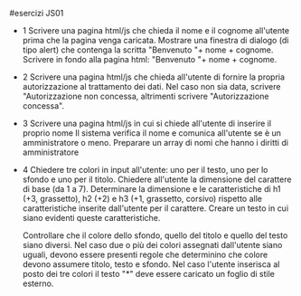 #esercizi JS01    


* 1
   Scrivere una pagina html/js che chieda il nome e il cognome all'utente prima che la pagina venga caricata.
    Mostrare una finestra di dialogo (di tipo alert) che contenga la scritta "Benvenuto "+ nome + cognome.
    Scrivere in fondo alla pagina html: "Benvenuto "+ nome + cognome.

	

* 2
   Scrivere una pagina html/js che chieda all'utente di fornire la propria autorizzazione al trattamento dei dati.
    Nel caso non sia data, scrivere "Autorizzazione non concessa, altrimenti scrivere "Autorizzazione concessa".

	

* 3
   Scrivere una pagina html/js in cui si chiede all'utente di inserire il proprio nome
    Il sistema verifica il nome e comunica all'utente se è un amministratore o meno.
    Preparare un array di nomi che hanno i diritti di amministratore


* 4
   Chiedere tre colori in input all'utente: uno per il testo, uno per lo sfondo e uno per il titolo.
    Chiedere all'utente la dimensione del carattere di base (da 1 a 7).
    Determinare la dimensione e le caratteristiche di h1 (+3, grassetto), h2 (+2) e h3 (+1, grassetto, corsivo) rispetto alle caratteristiche inserite dall'utente per il carattere.
    Creare un testo in cui siano evidenti queste caratteristiche.

    Controllare che il colore dello sfondo, quello del titolo e quello del testo siano diversi.
    Nel caso due o più dei colori assegnati dall'utente siano uguali, devono essere presenti regole che determinino che colore devono assumere titolo, testo e sfondo.
    Nel caso l'utente inserisca al posto dei tre colori il testo "*" deve essere caricato un foglio di stile esterno.

